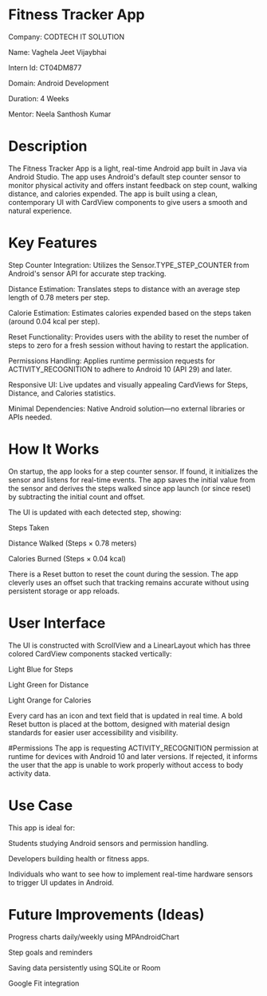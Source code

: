 # Fitness Tracker App

Company: CODTECH IT SOLUTION

Name: Vaghela Jeet Vijaybhai

Intern Id: CT04DM877

Domain: Android Development

Duration: 4 Weeks 

Mentor: Neela Santhosh Kumar

# Description

The Fitness Tracker App is a light, real-time Android app built in Java via Android Studio. The app uses Android's default step counter sensor to monitor physical activity and offers instant feedback on step count, walking distance, and calories expended. The app is built using a clean, contemporary UI with CardView components to give users a smooth and natural experience.

# Key Features
Step Counter Integration: Utilizes the Sensor.TYPE_STEP_COUNTER from Android's sensor API for accurate step tracking.

Distance Estimation: Translates steps to distance with an average step length of 0.78 meters per step.

Calorie Estimation: Estimates calories expended based on the steps taken (around 0.04 kcal per step).

Reset Functionality: Provides users with the ability to reset the number of steps to zero for a fresh session without having to restart the application.

Permissions Handling: Applies runtime permission requests for ACTIVITY_RECOGNITION to adhere to Android 10 (API 29) and later.

Responsive UI: Live updates and visually appealing CardViews for Steps, Distance, and Calories statistics.

Minimal Dependencies: Native Android solution—no external libraries or APIs needed.

# How It Works
On startup, the app looks for a step counter sensor. If found, it initializes the sensor and listens for real-time events. The app saves the initial value from the sensor and derives the steps walked since app launch (or since reset) by subtracting the initial count and offset.

The UI is updated with each detected step, showing:

Steps Taken

Distance Walked (Steps × 0.78 meters)

Calories Burned (Steps × 0.04 kcal)

There is a Reset button to reset the count during the session. The app cleverly uses an offset such that tracking remains accurate without using persistent storage or app reloads.

# User Interface
The UI is constructed with ScrollView and a LinearLayout which has three colored CardView components stacked vertically:

Light Blue for Steps

Light Green for Distance

Light Orange for Calories

Every card has an icon and text field that is updated in real time. A bold Reset button is placed at the bottom, designed with material design standards for easier user accessibility and visibility.

#Permissions
The app is requesting ACTIVITY_RECOGNITION permission at runtime for devices with Android 10 and later versions. If rejected, it informs the user that the app is unable to work properly without access to body activity data.

# Use Case
This app is ideal for:

Students studying Android sensors and permission handling.

Developers building health or fitness apps.

Individuals who want to see how to implement real-time hardware sensors to trigger UI updates in Android.

# Future Improvements (Ideas)
Progress charts daily/weekly using MPAndroidChart

Step goals and reminders

Saving data persistently using SQLite or Room

Google Fit integration
